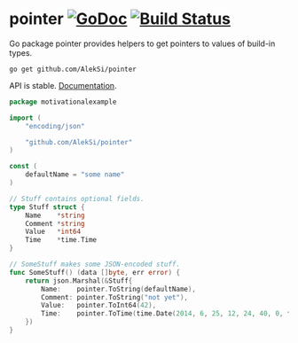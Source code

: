 # pointer [![GoDoc](https://godoc.org/github.com/AlekSi/pointer?status.svg)](https://godoc.org/github.com/AlekSi/pointer) [![Build Status](https://travis-ci.org/AlekSi/pointer.svg)](https://travis-ci.org/AlekSi/pointer)

Go package pointer provides helpers to get pointers to values of build-in types.

```
go get github.com/AlekSi/pointer
```

API is stable. [Documentation](http://godoc.org/github.com/AlekSi/pointer).


```go
package motivationalexample

import (
	"encoding/json"

	"github.com/AlekSi/pointer"
)

const (
	defaultName = "some name"
)

// Stuff contains optional fields.
type Stuff struct {
	Name    *string
	Comment *string
	Value   *int64
	Time    *time.Time
}

// SomeStuff makes some JSON-encoded stuff.
func SomeStuff() (data []byte, err error) {
	return json.Marshal(&Stuff{
		Name:    pointer.ToString(defaultName),                                   // can't say &defaultName
		Comment: pointer.ToString("not yet"),                                     // can't say &"not yet"
		Value:   pointer.ToInt64(42),                                             // can't say &42 or &int64(42)
		Time:    pointer.ToTime(time.Date(2014, 6, 25, 12, 24, 40, 0, time.UTC)), // can't say &time.Date(…)
	})
}
```
